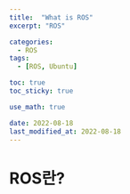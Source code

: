 ```yaml
---
title:  "What is ROS"
excerpt: "ROS"

categories:
  - ROS
tags:
  - [ROS, Ubuntu]

toc: true
toc_sticky: true

use_math: true

date: 2022-08-18
last_modified_at: 2022-08-18
---  
```

# ROS란?
